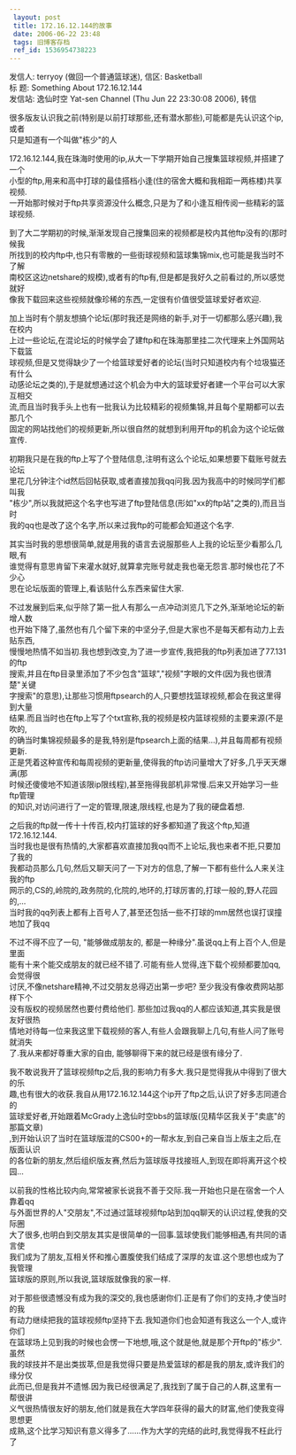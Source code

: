 ```yaml
---
 layout: post
 title: 172.16.12.144的故事
 date: 2006-06-22 23:48
 tags: 旧博客存档
 ref_id: 1536954738223
---
```

发信人: terryoy (做回一个普通篮球迷), 信区: Basketball  
标  题: Something About 172.16.12.144  
发信站: 逸仙时空 Yat-sen Channel (Thu Jun 22 23:30:08 2006), 转信  
  
很多版友认识我之前(特别是以前打球那些,还有潜水那些),可能都是先认识这个ip,或者  
只是知道有一个叫做"栋少"的人  
  
172.16.12.144,我在珠海时使用的ip,从大一下学期开始自己搜集篮球视频,并搭建了一个  
小型的ftp,用来和高中打球的最佳搭档小逢(住的宿舍大概和我相距一两栋楼)共享视频.  
一开始那时候对于ftp共享资源没什么概念,只是为了和小逢互相传阅一些精彩的篮球视频.  
  
  
到了大二学期初的时候,渐渐发现自己搜集回来的视频都是校内其他ftp没有的(那时候我  
所找到的校内ftp中,也只有零散的一些街球视频和篮球集锦mix,也可能是我当时不了解  
南校区这边netshare的规模),或者有的ftp有,但是都是我好久之前看过的,所以感觉就好  
像我下载回来这些视频就像珍稀的东西,一定很有价值很受篮球爱好者欢迎.  
  
加上当时有个朋友想搞个论坛(那时我还是网络的新手,对于一切都那么感兴趣),我在校内  
上过一些论坛,在混论坛的时候学会了建ftp和在珠海那里挂二次代理来上外国网站下载篮  
球视频,但是又觉得缺少了一个给篮球爱好者的论坛(当时只知道校内有个垃圾猫还有什么  
动感论坛之类的),于是就想通过这个机会为中大的篮球爱好者建一个平台可以大家互相交  
流,而且当时我手头上也有一批我认为比较精彩的视频集锦,并且每个星期都可以去那几个  
固定的网站找他们的视频更新,所以很自然的就想到利用开ftp的机会为这个论坛做宣传.  
  
  
初期我只是在我的ftp上写了个登陆信息,注明有这么个论坛,如果想要下载账号就去论坛  
里花几分钟注个id然后回帖获取,或者直接加我qq问我.因为我高中的时候同学们都叫我  
"栋少",所以我就把这个名字也写进了ftp登陆信息(形如"xx的ftp站"之类的),而且当时  
我的qq也是改了这个名字,所以来过我ftp的可能都会知道这个名字.  
  
其实当时我的思想很简单,就是用我的语言去说服那些人上我的论坛至少看那么几眼,有  
谁觉得有意思肯留下来灌水就好,就算拿完账号就走我也毫无怨言.那时候也花了不少心  
思在论坛版面的管理上,看该贴什么东西来留住大家.  
  
不过发展到后来,似乎除了第一批人有那么一点冲动浏览几下之外,渐渐地论坛的新增人数  
也开始下降了,虽然也有几个留下来的中坚分子,但是大家也不是每天都有动力上去贴东西,  
慢慢地热情不如当初.我也想到改变,为了进一步宣传,我把我的ftp列表加进了77.131的ftp  
搜索,并且在ftp目录里添加了不少包含"篮球","视频"字眼的文件(因为我也很清楚"关键  
字搜索"的意思),让那些习惯用ftpsearch的人,只要想找篮球视频,都会在我这里得到大量  
结果.而且当时也在ftp上写了个txt宣称,我的视频是校内篮球视频的主要来源(不是吹的,  
的确当时集锦视频最多的是我,特别是ftpsearch上面的结果...),并且每周都有视频更新.  
正是凭着这种宣传和每周视频的更新量,使得我的ftp访问量增大了好多,几乎天天爆满(那  
时候还傻傻地不知道该限ip限线程),甚至拖得我部机非常慢.后来又开始学习一些ftp管理  
的知识,对访问进行了一定的管理,限速,限线程,也是为了我的硬盘着想.  
  
之后我的ftp就一传十十传百,校内打篮球的好多都知道了我这个ftp,知道172.16.12.144.  
当时我也是很有热情的,大家都喜欢直接加我qq而不上论坛,我也来者不拒,只要加了我的  
我都动员那么几句,然后又聊天问了一下对方的信息,了解一下都有些什么人来关注我的ftp  
网示的,CS的,岭院的,政务院的,化院的,地环的,打球厉害的,打球一般的,野人花园的,...  
当时我的qq列表上都有上百号人了,甚至还包括一些不打球的mm居然也误打误撞地加了我qq  
  
  
不过不得不应了一句, "能够做成朋友的, 都是一种缘分".虽说qq上有上百个人,但是里面  
能有十来个能交成朋友的就已经不错了.可能有些人觉得,连下载个视频都要加qq,会觉得很  
讨厌,不像netshare精神,不过交朋友总得迈出第一步吧? 至少我没有像收费网站那样下个  
没有版权的视频居然也要付费给他们. 那些加过我qq的人都应该知道,其实我是很友好很热  
情地对待每一位来我这里下载视频的客人,有些人会跟我聊上几句,有些人问了账号就消失  
了.我从来都好尊重大家的自由, 能够聊得下来的就已经是很有缘分了.  
  
我不敢说我开了篮球视频ftp之后,我的影响力有多大.我只是觉得我从中得到了很大的乐  
趣,也有很大的收获.我自从用172.16.12.144这个ip开了ftp之后,认识了好多志同道合的  
篮球爱好者,开始跟着McGrady上逸仙时空bbs的篮球版(见精华区我关于"卖底"的那篇文章)  
,到开始认识了当时在篮球版混的CS00+的一帮水友,到自己亲自当上版主之后,在版面认识  
的各位新的朋友,然后组织版友赛,然后为篮球版寻找接班人,到现在即将离开这个校园...  
  
以前我的性格比较内向,常常被家长说我不善于交际.我一开始也只是在宿舍一个人靠着qq  
与外面世界的人"交朋友",不过通过篮球视频ftp站到加qq聊天的认识过程,使我的交际圈  
大了很多,也明白到交朋友其实是很简单的一回事.篮球使我们能够相遇,有共同的语言使  
我们成为了朋友,互相关怀和推心置腹使我们结成了深厚的友谊.这个思想也成为了我管理  
篮球版的原则,所以我说,篮球版就像我的家一样.  
  
  
对于那些很遗憾没有成为我的深交的,我也感谢你们.正是有了你们的支持,才使当时的我  
有动力继续把我的篮球视频ftp坚持下去.我知道你们也会知道有我这么一个人,或许你们  
在篮球场上见到我的时候也会愣一下地想,哦,这个就是他,就是那个开ftp的"栋少".虽然  
我的球技并不是出类拔萃,但是我觉得只要是热爱篮球的都是我的朋友,或许我们的缘分仅  
此而已,但是我并不遗憾.因为我已经很满足了,我找到了属于自己的人群,这里有一帮很讲  
义气很热情很友好的朋友,他们就是我在大学四年获得的最大的财富,他们使我变得思想更  
成熟,这个比学习知识有意义得多了......作为大学的完结的此时,我觉得我不枉此行了

